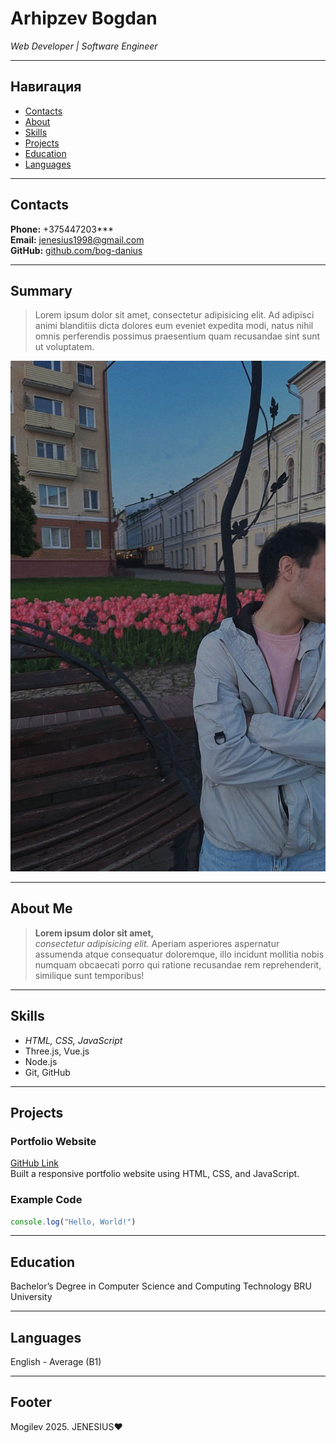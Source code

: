 # Arhipzev Bogdan
*Web Developer | Software Engineer*

---

## Навигация
- [Contacts](#contacts)
- [About](#about)
- [Skills](#skills)
- [Projects](#projects)
- [Education](#education)
- [Languages](#languages)

---

## Contacts
**Phone:** +375447203***  
**Email:** [jenesius1998@gmail.com](mailto:jenesius1998@gmail.com)  
**GitHub:** [github.com/bog-danius](https://github.com/bog-danius)

---

## Summary
> Lorem ipsum dolor sit amet, consectetur adipisicing elit. Ad adipisci animi blanditiis dicta dolores eum eveniet expedita modi, natus nihil omnis perferendis possimus praesentium quam recusandae sint sunt ut voluptatem.

![Your Photo](./photo_2025-02-26_12-50-38.jpg)

---

## About Me
> **Lorem ipsum dolor sit amet,**  
> _consectetur adipisicing elit._ Aperiam asperiores aspernatur assumenda atque consequatur doloremque, illo incidunt mollitia nobis numquam obcaecati porro qui ratione recusandae rem reprehenderit, similique sunt temporibus!

---

## Skills
- *HTML, CSS, JavaScript*
- Three.js, Vue.js
- Node.js
- Git, GitHub

---

## Projects

### Portfolio Website
[GitHub Link](#)  
Built a responsive portfolio website using HTML, CSS, and JavaScript.

### Example Code
```js
console.log("Hello, World!")
```

---

## Education

Bachelor’s Degree in Computer Science and Computing Technology
BRU University

---

## Languages

English - Average (B1)

---

## Footer

Mogilev 2025. JENESIUS❤
